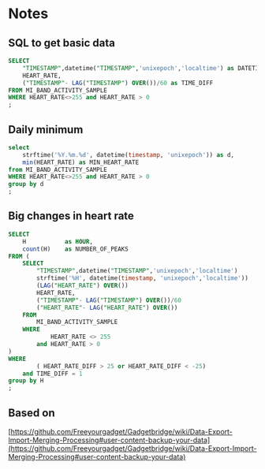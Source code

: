 # Notes

## SQL to get basic data

```SQL
SELECT 
    "TIMESTAMP",datetime("TIMESTAMP",'unixepoch','localtime') as DATETIME, 
    HEART_RATE, 
    ("TIMESTAMP"- LAG("TIMESTAMP") OVER())/60 as TIME_DIFF
FROM MI_BAND_ACTIVITY_SAMPLE
WHERE HEART_RATE<>255 and HEART_RATE > 0 
;

```

## Daily minimum

```SQL
select 
    strftime('%Y.%m.%d', datetime(timestamp, 'unixepoch')) as d,
    min(HEART_RATE) as MIN_HEART_RATE 
from MI_BAND_ACTIVITY_SAMPLE 
WHERE HEART_RATE<>255 and HEART_RATE > 0 
group by d
;
```

## Big changes in heart rate

```SQL
SELECT 
    H           as HOUR,
    count(H)    as NUMBER_OF_PEAKS
FROM (
    SELECT 
        "TIMESTAMP",datetime("TIMESTAMP",'unixepoch','localtime')       as DATE_TIME, 
        strftime('%H', datetime(timestamp, 'unixepoch','localtime'))    as H,
        (LAG("HEART_RATE") OVER())                                      as PREVIOUS_HEART_RATE,
        HEART_RATE, 
        ("TIMESTAMP"- LAG("TIMESTAMP") OVER())/60                       as TIME_DIFF,
        ("HEART_RATE"- LAG("HEART_RATE") OVER())                        as HEART_RATE_DIFF
    FROM 
        MI_BAND_ACTIVITY_SAMPLE
    WHERE 
            HEART_RATE <> 255 
        and HEART_RATE > 0 
)
WHERE 
        ( HEART_RATE_DIFF > 25 or HEART_RATE_DIFF < -25)
    and TIME_DIFF = 1
group by H
;
```


## Based on

[https://github.com/Freeyourgadget/Gadgetbridge/wiki/Data-Export-Import-Merging-Processing#user-content-backup-your-data](https://github.com/Freeyourgadget/Gadgetbridge/wiki/Data-Export-Import-Merging-Processing#user-content-backup-your-data)

